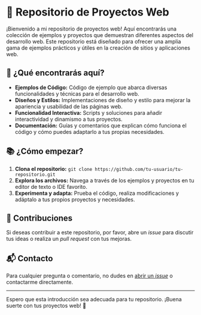 
# 📁 Repositorio de Proyectos Web

¡Bienvenido a mi repositorio de proyectos web! Aquí encontrarás una colección de ejemplos y proyectos que demuestran diferentes aspectos del desarrollo web. Este repositorio está diseñado para ofrecer una amplia gama de ejemplos prácticos y útiles en la creación de sitios y aplicaciones web.

## 🚀 ¿Qué encontrarás aquí?

- **Ejemplos de Código:** Código de ejemplo que abarca diversas funcionalidades y técnicas para el desarrollo web.
- **Diseños y Estilos:** Implementaciones de diseño y estilo para mejorar la apariencia y usabilidad de las páginas web.
- **Funcionalidad Interactiva:** Scripts y soluciones para añadir interactividad y dinamismo a tus proyectos.
- **Documentación:** Guías y comentarios que explican cómo funciona el código y cómo puedes adaptarlo a tus propias necesidades.

## 📚 ¿Cómo empezar?

1. **Clona el repositorio:** `git clone https://github.com/tu-usuario/tu-repositorio.git`
2. **Explora los archivos:** Navega a través de los ejemplos y proyectos en tu editor de texto o IDE favorito.
3. **Experimenta y adapta:** Prueba el código, realiza modificaciones y adáptalo a tus propios proyectos y necesidades.

## 📜 Contribuciones

Si deseas contribuir a este repositorio, por favor, abre un *issue* para discutir tus ideas o realiza un *pull request* con tus mejoras.

## 📬 Contacto

Para cualquier pregunta o comentario, no dudes en [abrir un *issue*](https://github.com/tu-usuario/tu-repositorio/issues) o contactarme directamente.

---

Espero que esta introducción sea adecuada para tu repositorio. ¡Buena suerte con tus proyectos web! 🚀
